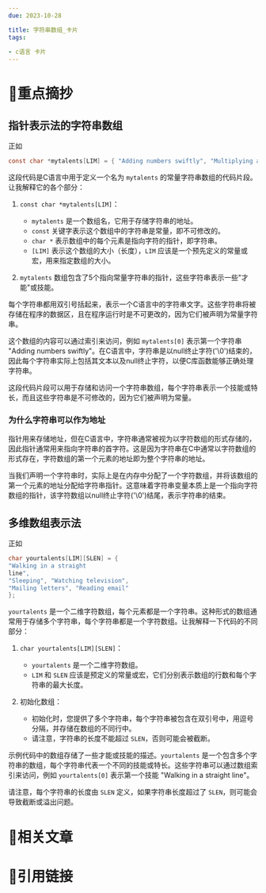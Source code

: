 ```yaml
---
due: 2023-10-28 

title: 字符串数组_卡片
tags:
 
- c语言 卡片
---
```

# 🍎重点摘抄
## 指针表示法的字符串数组
正如
```c
const char *mytalents[LIM] = { "Adding numbers swiftly", "Multiplying accurately", "Stashing data", "Following instructions to the letter", "Understanding the C language" };
```
这段代码是C语言中用于定义一个名为 `mytalents` 的常量字符串数组的代码片段。让我解释它的各个部分：

1. `const char *mytalents[LIM]`：
   - `mytalents` 是一个数组名，它用于存储字符串的地址。
   - `const` 关键字表示这个数组中的字符串是常量，即不可修改的。
   - `char *` 表示数组中的每个元素是指向字符的指针，即字符串。
   - `[LIM]` 表示这个数组的大小（长度），`LIM` 应该是一个预先定义的常量或宏，用来指定数组的大小。

2. `mytalents` 数组包含了5个指向常量字符串的指针，这些字符串表示一些"才能"或技能。

每个字符串都用双引号括起来，表示一个C语言中的字符串文字。这些字符串将被存储在程序的数据区，且在程序运行时是不可更改的，因为它们被声明为常量字符串。

这个数组的内容可以通过索引来访问，例如 `mytalents[0]` 表示第一个字符串 "Adding numbers swiftly"。在C语言中，字符串是以null终止字符('\0')结束的，因此每个字符串实际上包括其文本以及null终止字符，以便C库函数能够正确处理字符串。

这段代码片段可以用于存储和访问一个字符串数组，每个字符串表示一个技能或特长，而且这些字符串是不可修改的，因为它们被声明为常量。
### 为什么字符串可以作为地址
指针用来存储地址，但在C语言中，字符串通常被视为以字符数组的形式存储的，因此指针通常用来指向字符串的首字符。这是因为字符串在C中通常以字符数组的形式存在，字符数组的第一个元素的地址即为整个字符串的地址。

当我们声明一个字符串时，实际上是在内存中分配了一个字符数组，并将该数组的第一个元素的地址分配给字符串指针。这意味着字符串变量本质上是一个指向字符数组的指针，该字符数组以null终止字符('\0')结尾，表示字符串的结束。
## 多维数组表示法
正如
```c
char yourtalents[LIM][SLEN] = {
"Walking in a straight
line",
"Sleeping", "Watching television",
"Mailing letters", "Reading email"
};
```
`yourtalents` 是一个二维字符数组，每个元素都是一个字符串。这种形式的数组通常用于存储多个字符串，每个字符串都是一个字符数组。让我解释一下代码的不同部分：

1. `char yourtalents[LIM][SLEN]`：
   - `yourtalents` 是一个二维字符数组。
   - `LIM` 和 `SLEN` 应该是预定义的常量或宏，它们分别表示数组的行数和每个字符串的最大长度。

2. 初始化数组：
   - 初始化时，您提供了多个字符串，每个字符串被包含在双引号中，用逗号分隔，并存储在数组的不同行中。
   - 请注意，字符串的长度不能超过 `SLEN`，否则可能会被截断。

示例代码中的数组存储了一些才能或技能的描述。`yourtalents` 是一个包含多个字符串的数组，每个字符串代表一个不同的技能或特长。这些字符串可以通过数组索引来访问，例如 `yourtalents[0]` 表示第一个技能 "Walking in a straight line"。

请注意，每个字符串的长度由 `SLEN` 定义，如果字符串长度超过了 `SLEN`，则可能会导致截断或溢出问题。
# 📒相关文章




# 🍏引用链接

